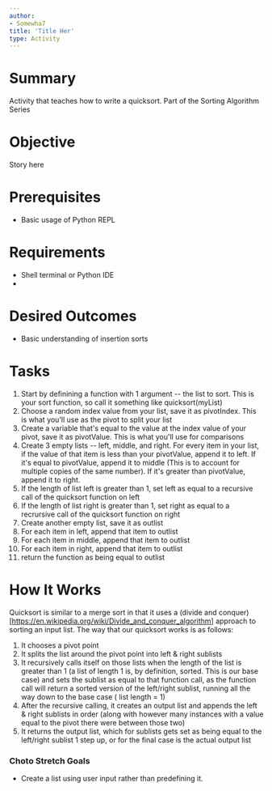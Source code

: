 ```yaml
---
author:
- Somewha7
title: 'Title Her'
type: Activity
---
```


Summary
=======

Activity that teaches how to write a quicksort. Part of the Sorting Algorithm Series

Objective
=========

Story here

Prerequisites
=============

-   Basic usage of Python REPL


Requirements
============

-   Shell terminal or Python IDE
-   

Desired Outcomes
================

-   Basic understanding of insertion sorts

Tasks
=====

1.   Start by definining a function with 1 argument -- the list to sort. This is your sort function, so call it something like quicksort(myList)
2.   Choose a random index value from your list, save it as pivotIndex. This is what you'll use as the pivot to split your list
3.   Create a variable that's equal to the value at the index value of your pivot, save it as pivotValue. This is what you'll use for comparisons
4.   Create 3 empty lists -- left, middle, and right. For every item in your list, if the value of that item is less than your pivotValue, append it to left. If it's equal to pivotValue, append it to middle (This is to account for multiple copies of the same number). If it's greater than pivotValue, append it to right.
5.   If the length of list left is greater than 1, set left as equal to a recursive call of the quicksort function on left
6.   If the length of list right is greater than 1, set right as equal to a recrursive call of the quicksort function on right
7.   Create another empty list, save it as outlist
8.   For each item in left, append that item to outlist
9.   For each item in middle, append that item to outlist
10.   For each item in right, append that item to outlist
11.   return the function as being equal to outlist

How It Works
============

Quicksort is similar to a merge sort in that it uses a (divide and conquer) [https://en.wikipedia.org/wiki/Divide_and_conquer_algorithm] approach to sorting an input list. The way that our quicksort works is as follows:
1.   It chooses a pivot point
2.   It splits the list around the pivot point into left & right sublists
3.   It recursively calls itself on those lists when the length of the list is greater than 1 (a list of length 1 is, by definition, sorted. This is our base case) and sets the sublist as equal to that function call, as the function call will return a sorted version of the left/right sublist, running all the way down to the base case ( list length = 1)
4.   After the recursive calling, it creates an output list and appends the left & right sublists in order (along with however many instances with a value equal to the pivot there were between those two)
5.   It returns the output list, which for sublists gets set as being equal to the left/right sublist 1 step up, or for the final case is the actual output list

### Choto Stretch Goals
-   Create a list using user input rather than predefining it.
